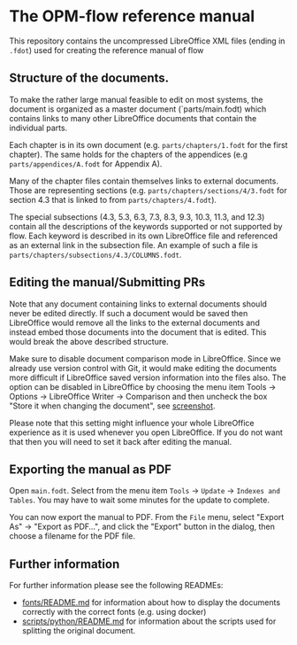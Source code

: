 # The OPM-flow reference manual

This repository contains the uncompressed LibreOffice XML files (ending in
`.fdot`) used for creating the reference manual of flow

## Structure of the documents.

To make the rather large manual feasible to edit on most systems, the document
is organized as a master document (`parts/main.fodt) which contains links to
many other LibreOffice documents that contain the individual parts.

Each chapter is in its own document (e.g. `parts/chapters/1.fodt` for the first
chapter). The same holds for the chapters of the appendices (e.g
`parts/appendices/A.fodt` for Appendix A).

Many of the chapter files contain themselves links to external documents. Those
are representing sections (e.g. `parts/chapters/sections/4/3.fodt`  for section
4.3 that is linked to from `parts/chapters/4.fodt`).

The special subsections (4.3, 5.3, 6.3, 7.3, 8.3, 9.3, 10.3, 11.3, and 12.3)
contain all the descriptions of the keywords supported or not supported by
flow. Each keyword is described in its
own LibreOffice file and referenced as an external link in the subsection file.
An example of such a file is `parts/chapters/subsections/4.3/COLUMNS.fodt`.

## Editing the manual/Submitting PRs

Note that any document containing links to external documents should never be
edited directly. If such a document would be saved then LibreOffice would
remove all the links to the external documents and instead embed those documents
into the document that is edited. This would break the above described
structure.

Make sure to disable document comparison mode in LibreOffice. Since we already
use version control with Git, it would make editing the documents more difficult
if LibreOffice saved version information into the files also. The option can be
disabled in LibreOffice by choosing the menu item Tools → Options → LibreOffice Writer → Comparison and then uncheck the box "Store it when changing the document", see [screenshot](assets/option-doc-comparison-store-it-when-changing-the-document.png).

Please note that this setting might influence your whole LibreOffice experience as it is used whenever you open LibreOffice. If you do not want that then you will need to set it back after editing the manual.

## Exporting the manual as PDF

Open `main.fodt`. Select from the menu item `Tools` → `Update` → `Indexes and Tables`.
You may have to wait some minutes for the update to complete.

You can now export the manual to PDF. From the `File` menu, select "Export As" → "Export as PDF…",
and click the "Export" button in the dialog, then choose a filename for the PDF file.

## Further information

For further information please see the following READMEs:
- [fonts/README.md](fonts/README.md) for information about how to display the
  documents correctly with the correct fonts (e.g. using docker)
- [scripts/python/README.md](scripts/python/README.md) for information about the scripts
  used for splitting the original document.
